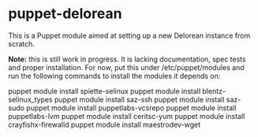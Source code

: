 # puppet-delorean

This is a Puppet module aimed at setting up a new Delorean instance from
scratch.

**Note:** this is still work in progress. It is lacking documentation, spec
tests and proper installation. For now, put this under /etc/puppet/modules
and run the following commands to install the modules it depends on:

puppet module install spiette-selinux
puppet module install blentz-selinux_types
puppet module install saz-ssh
puppet module install saz-sudo
puppet module install puppetlabs-vcsrepo
puppet module install puppetlabs-lvm
puppet module install ceritsc-yum
puppet module install crayfishx-firewalld
puppet module install maestrodev-wget

